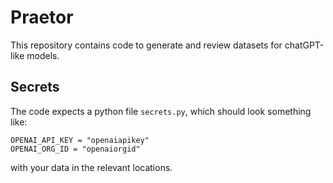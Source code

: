 # Praetor

This repository contains code to generate and review datasets for chatGPT-like models.

## Secrets

The code expects a python file `secrets.py`, which should look something like:

```
OPENAI_API_KEY = "openaiapikey"
OPENAI_ORG_ID = "openaiorgid"
```

with your data in the relevant locations.

